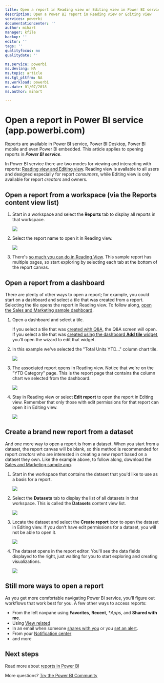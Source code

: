 ```yaml
---
title: Open a report in Reading view or Editing view in Power BI service
description: Open a Power BI report in Reading view or Editing view
services: powerbi
documentationcenter: ''
author: mihart
manager: kfile
backup: ''
editor: ''
tags: ''
qualityfocus: no
qualitydate: ''

ms.service: powerbi
ms.devlang: NA
ms.topic: article
ms.tgt_pltfrm: NA
ms.workload: powerbi
ms.date: 01/07/2018
ms.author: mihart

---
```

# Open a report in Power BI service (app.powerbi.com)
Reports are available in Power BI service, Power BI Desktop, Power BI mobile and even Power BI embedded. This article applies to opening reports in ***Power BI service***.

In Power BI service there are two modes for viewing and interacting with reports: [Reading view and Editing view](service-reading-view-and-editing-view.md). Reading view is available to all users and designed especially for report *consumers*, while Editing view is only available for report *creators* and owners. 

## Open a report from a workspace (via the **Reports** content view list)

1. Start in a workspace and select the **Reports** tab to display all reports in that workspace.  
   
   ![](media/service-report-open-in-reading-view/power-bi-open-report.png)
2. Select the report name to open it in Reading view.  
   
    ![](media/service-report-open-in-reading-view/power-bi-reading-view.png)
3. There's [so much you can do in Reading View](service-interact-with-a-report-in-reading-view.md).  This sample report has multiple pages, so start exploring by selecting each tab at the bottom of the report canvas. 

## Open a report from a dashboard
There are plenty of other ways to open a report; for example, you could start on a dashboard and select a tile that was created from a report.  Selecting the tile opens the report in Reading view. To follow along, [open the Sales and Marketing sample dashboard](sample-datasets.md).

1. Open a dashboard and select a tile.

   If you select a tile that was [created with Q&A](service-dashboard-pin-tile-from-q-and-a.md), the Q&A screen will open. If you select a tile that was [created using the dashboard **Add tile** widget](service-dashboard-add-widget.md), you'll open the wizard to edit that widget.  

2.  In this example we've selected the "Total Units YTD..." column chart tile.

    ![](media/service-report-open/power-bi-dashboard.png)

3.  The associated report opens in Reading view. Notice that we're on the "YTD Category" page. This is the report page that contains the column chart we selected from the dashboard.

    ![](media/service-report-open/power-bi-report.png)

4. Stay in Reading view or select **Edit report** to open the report in Editing view. Remember that only those with edit permissions for that report can open it in Editing view.

    ![](media/service-report-open/power-bi-edit-report.png)

## Create a brand new report from a dataset
And one more way to open a report is from a dataset. When you start from a dataset, the report canvas will be blank, so this method is recommended for report *creators* who are interested in creating a new report based on a dataset they own. Like the example above, to follow along, download the [Sales and Marketing sample app](sample-datasets.md).

1. Start in the workspace that contains the dataset that you'd like to use as a basis for a report.

   ![](media/service-report-open/power-bi-workspace.png)

2. Select the **Datasets** tab to display the list of all datasets in that workspace. This is called the **Datasets** content view list.
   
   ![](media/service-report-open/power-bi-dataset.png)

1. Locate the dataset and select the **Create report** icon to open the dataset in Editing view. If you don't have edit permissions for a dataset, you will not be able to open it. 
   
    ![](media/service-report-open/power-bi-create-report.png)

3. The dataset opens in the report editor. You'll see the data fields displayed to the right, just waiting for you to start exploring and creating visualizations. 

   ![](media/service-report-open/power-bi-blank-canvas.png)

##  Still more ways to open a report
As you get more comfortable navigating Power BI service, you'll figure out workflows that work best for you. A few other ways to access reports:
- From the left navpane using **Favorites**, **Recent**, **Apps*, and **Shared with me**. 
- Using [View related](service-related-content.md)
- In an email when someone [shares with you](service-share-reports.md) or you [set an alert](service-set-data-alerts.md).    
- From your [Notification center](service-notification-center.md)    
- and more

## Next steps
Read more about [reports in Power BI](service-reports.md)

More questions? [Try the Power BI Community](http://community.powerbi.com/)  

